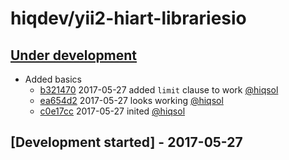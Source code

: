# hiqdev/yii2-hiart-librariesio

## [Under development]

- Added basics
    - [b321470] 2017-05-27 added `limit` clause to work [@hiqsol]
    - [ea654d2] 2017-05-27 looks working [@hiqsol]
    - [c0e17cc] 2017-05-27 inited [@hiqsol]

## [Development started] - 2017-05-27

[@hiqsol]: https://github.com/hiqsol
[sol@hiqdev.com]: https://github.com/hiqsol
[@SilverFire]: https://github.com/SilverFire
[d.naumenko.a@gmail.com]: https://github.com/SilverFire
[@tafid]: https://github.com/tafid
[andreyklochok@gmail.com]: https://github.com/tafid
[@BladeRoot]: https://github.com/BladeRoot
[bladeroot@gmail.com]: https://github.com/BladeRoot
[b321470]: https://github.com/hiqdev/yii2-hiart-librariesio/commit/b321470
[ea654d2]: https://github.com/hiqdev/yii2-hiart-librariesio/commit/ea654d2
[c0e17cc]: https://github.com/hiqdev/yii2-hiart-librariesio/commit/c0e17cc
[Under development]: https://github.com/hiqdev/yii2-hiart-librariesio/releases
